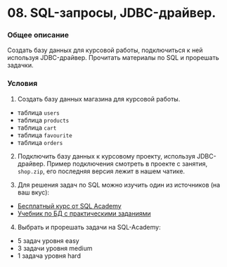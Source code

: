 # 08. SQL-запросы, JDBC-драйвер.

### Общее описание

Создать базу данных для курсовой работы, подключиться к ней используя JDBC-драйвер. Прочитать материалы по SQL и прорешать задачки.

### Условия

1. Создать базу данных магазина для курсовой работы.
  
  - таблица `users`
  - таблица `products`
  - таблица `cart`
  - таблица `favourite`
  - таблица `orders`

2. Подключить базу данных к курсовому проекту, используя JDBC-драйвер. Пример подключения смотреть в проекте с занятия, `shop.zip`, его последняя версия лежит в нашем чатике.

3. Для решения задач по SQL можно изучить один из источников (на ваш вкус):
  
  - [Бесплатный курс от SQL Academy](https://sql-academy.org/ru/guide)
  - [Учебник по БД с практическими заданиями](https://learndb.ru/articles)

4. Выбрать и прорешать задачи на SQL-Academy:

  - 5 задач уровня easy
  - 3 задачи уровня medium
  - 1 задача уровня hard
